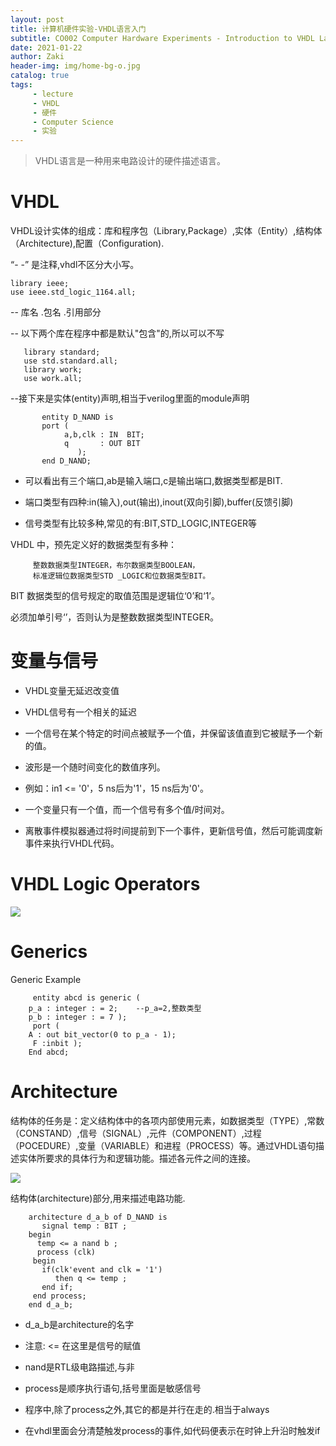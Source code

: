 ```yaml
---
layout: post
title: 计算机硬件实验-VHDL语言入门 
subtitle: CO002 Computer Hardware Experiments - Introduction to VHDL Language
date: 2021-01-22
author: Zaki
header-img: img/home-bg-o.jpg
catalog: true
tags:
     - lecture
     - VHDL
     - 硬件
     - Computer Science
     - 实验
---
```


>   VHDL语言是一种用来电路设计的硬件描述语言。<br />

# VHDL

VHDL设计实体的组成：库和程序包（Library,Package）,实体（Entity）,结构体（Architecture),配置（Configuration).

 “- -” 是注释,vhdl不区分大小写。

    library ieee;
    use ieee.std_logic_1164.all;
    
--  库名 .包名 .引用部分

-- 以下两个库在程序中都是默认"包含"的,所以可以不写

       library standard;
       use std.standard.all;
       library work;
       use work.all;
       
--接下来是实体(entity)声明,相当于verilog里面的module声明


           entity D_NAND is 
           port (
                a,b,clk : IN  BIT;
                q       : OUT BIT
                   );
           end D_NAND;
           
- 可以看出有三个端口,ab是输入端口,c是输出端口,数据类型都是BIT.

- 端口类型有四种:in(输入),out(输出),inout(双向引脚),buffer(反馈引脚)

- 信号类型有比较多种,常见的有:BIT,STD_LOGIC,INTEGER等

VHDL 中，预先定义好的数据类型有多种：

         整数数据类型INTEGER，布尔数据类型BOOLEAN，
         标准逻辑位数据类型STD _LOGIC和位数据类型BIT。
         
BIT 数据类型的信号规定的取值范围是逻辑位‘0’和‘1’。     

必须加单引号‘’，否则认为是整数数据类型INTEGER。


# 变量与信号

- VHDL变量无延迟改变值

- VHDL信号有一个相关的延迟

- 一个信号在某个特定的时间点被赋予一个值，并保留该值直到它被赋予一个新的值。

- 波形是一个随时间变化的数值序列。

- 例如：in1 <= '0'，5 ns后为'1'，15 ns后为'0'。

- 一个变量只有一个值，而一个信号有多个值/时间对。

- 离散事件模拟器通过将时间提前到下一个事件，更新信号值，然后可能调度新事件来执行VHDL代码。

# VHDL Logic Operators

![](https://tva1.sinaimg.cn/large/008eGmZEgy1gmwi8823xrj30g408p75b.jpg)

 # Generics 

Generic Example

         entity abcd is generic ( 
        p_a : integer : = 2;    --p_a=2,整数类型
        p_b : integer : = 7 ); 
         port (
        A : out bit_vector(0 to p_a - 1); 
         F :inbit ); 
        End abcd; 

# Architecture 

结构体的任务是：定义结构体中的各项内部使用元素，如数据类型（TYPE）,常数（CONSTAND）,信号（SIGNAL）,元件（COMPONENT）,过程（POCEDURE）,变量（VARIABLE）和进程（PROCESS）等。通过VHDL语句描述实体所要求的具体行为和逻辑功能。描述各元件之间的连接。

![](https://tva1.sinaimg.cn/large/008eGmZEgy1gmwih0cynkj30ja04wq3t.jpg)

结构体(architecture)部分,用来描述电路功能.

        architecture d_a_b of D_NAND is 
           signal temp : BIT ;
        begin
          temp <= a nand b ;
          process (clk)
         begin 
           if(clk'event and clk = '1') 
              then q <= temp ;
           end if;
         end process;
        end d_a_b;
        
- d_a_b是architecture的名字

- 注意: <= 在这里是信号的赋值

- nand是RTL级电路描述,与非

- process是顺序执行语句,括号里面是敏感信号

- 程序中,除了process之外,其它的都是并行在走的.相当于always

- 在vhdl里面会分清楚触发process的事件,如代码便表示在时钟上升沿时触发if



